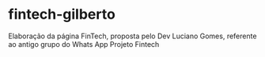 # fintech-gilberto
Elaboração da página FinTech, proposta pelo Dev Luciano Gomes, referente ao antigo grupo do Whats App Projeto Fintech
